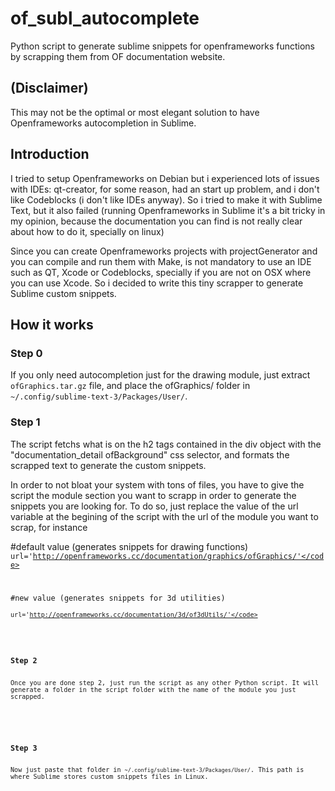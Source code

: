 # of_subl_autocomplete
Python script to generate sublime snippets for openframeworks functions by scrapping them from OF documentation website.

<h2>(Disclaimer)</h2>
This may not be the optimal or most elegant solution to have Openframeworks autocompletion in Sublime.

<h2>Introduction</h2>
<p>
I tried to setup Openframeworks on Debian but i experienced lots of issues with IDEs: qt-creator, for some reason, had an start up problem, and i don't like Codeblocks (i don't like IDEs anyway). So i tried to make it with Sublime Text, but it also failed (running Openframeworks in Sublime it's a bit tricky in my opinion, because the documentation you can find is not really clear about how to do it, specially on linux)
</p>
<p>
Since you can create Openframeworks projects with projectGenerator and you can compile and run them with Make, is not mandatory to use an IDE such as QT, Xcode or Codeblocks, specially if you are not on OSX where you can use Xcode. So i decided to write this tiny scrapper to generate Sublime custom snippets.
</p>

<h2>How it works</h2>

<p>
<h3>Step 0</h3>
If you only need autocompletion just for the drawing module, just extract <code>ofGraphics.tar.gz</code> file, and place the ofGraphics/ folder in <code>~/.config/sublime-text-3/Packages/User/</code>.
</p>

<p>
<h3>Step 1</h3>
The script fetchs what is on the h2 tags contained in the div object with the "documentation_detail ofBackground"  css selector, and formats the scrapped text to generate the custom snippets.
</p>

<p>
In order to not bloat your system with tons of files, you have to give the script the module section you want to scrapp in order to generate the snippets you are looking for. To do so, just replace the value of the url variable at the begining of the script with the url of the module you want to scrap, for instance
</p>

<span> #default value (generates snippets for drawing functions)</span><br>
<code>url='http://openframeworks.cc/documentation/graphics/ofGraphics/'</code>

<span>#new value (generates snippets for 3d utilities)</span><br>
<code>url='http://openframeworks.cc/documentation/3d/of3dUtils/'</code>


<p>
<h3>Step 2</h3>
Once you are done step 2, just run the script as any other Python script. It will generate a folder in the script folder with the name of the module you just scrapped.
</p>

<p>
<h3>Step 3</h3>
Now just paste that folder in <code>~/.config/sublime-text-3/Packages/User/</code>. This path is where Sublime stores custom snippets files in Linux.
</p>
